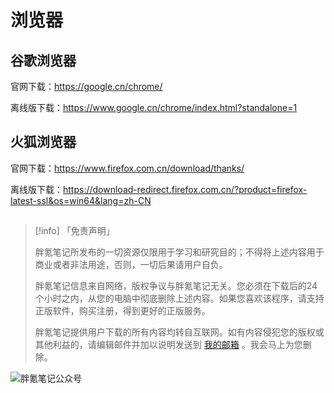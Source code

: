 # 浏览器


## 谷歌浏览器 <Badge type="info" text="⭐️⭐️⭐️⭐️⭐️" />

官网下载：https://google.cn/chrome/

离线版下载：https://www.google.cn/chrome/index.html?standalone=1

## 火狐浏览器

官网下载：https://www.firefox.com.cn/download/thanks/

离线版下载：https://download-redirect.firefox.com.cn/?product=firefox-latest-ssl&os=win64&lang=zh-CN

## 

> [!info] 「免责声明」
>
> 胖氪笔记所发布的一切资源仅限用于学习和研究目的；不得将上述内容用于商业或者非法用途，否则，一切后果请用户自负。
>
> 胖氪笔记信息来自网络，版权争议与胖氪笔记无关。您必须在下载后的24个小时之内，从您的电脑中彻底删除上述内容。如果您喜欢该程序，请支持正版软件，购买注册，得到更好的正版服务。
>
> 胖氪笔记提供用户下载的所有内容均转自互联网。如有内容侵犯您的版权或其他利益的，请编辑邮件并加以说明发送到 [我的邮箱](/weekly/2024/000#联系博主) 。我会马上为您删除。



![胖氪笔记公众号](https://img.pknote.top/blog/202404121423456.png)